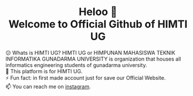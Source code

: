 <h1 align="center">Heloo 👋<br>Welcome to Official Github of HIMTI UG</h1>
😕 Whats is HIMTI UG? HIMTI UG or HIMPUNAN MAHASISWA TEKNIK INFORMATIKA GUNADARMA UNIVERSITY is organization that houses all informatics engineering students of gunadarma university.<br>
🔭 This platform is for HIMTI UG. <br>
⚡ Fun fact: in first made account just for save our Official Website. <br>
📫 You can reach me on <a href="https://www.instagram.com/himtiug/">instagram</a>.

<!--
**himtiug/himtiug** is a ✨ _special_ ✨ repository because its `README.md` (this file) appears on your GitHub profile.

Here are some ideas to get you started:

- 🔭 I’m currently working on 
- 🌱 I’m currently learning ...
- 👯 I’m looking to collaborate on ...
- 🤔 I’m looking for help with ...
- 💬 Ask me about ...
- 📫 How to reach me: ...
- 😄 Pronouns: ...
- ⚡ Fun fact: ...
-->
